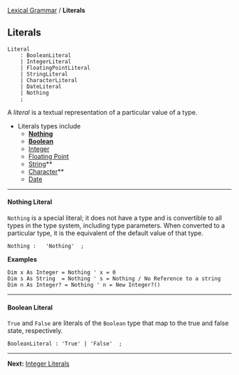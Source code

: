 [Lexical Grammar](Lexical-Grammar) / **Literals**
## Literals
```antlr
Literal
    : BooleanLiteral
    | IntegerLiteral
    | FloatingPointLiteral
    | StringLiteral
    | CharacterLiteral
    | DateLiteral
    | Nothing
    ;
```
A *literal* is a textual representation of a particular value of a type.
* Literals types include
  * **[Nothing](#Nothing-Literal)**
  * **[Boolean](#Boolean-Literal)**
  * [Integer](Literals-Integer#Integer-Literal)    
  * [Floating Point](Literals-FloatingPoint#Integer-Literal)
  * [String](Literals-String#String-Literal)**
  * [Character](Literals-String#Character-Literal)**
  * [Date](Literals-Date#Date-Literal)
---

#### Nothing Literal

`Nothing` is a special literal; it does not have a type and is convertible to all types in the type system, including type parameters. When converted to a particular type, it is the equivalent of the default value of that type.

```antlr
Nothing :   'Nothing'  ;
```
**Examples**
```vbnet
Dim x As Integer = Nothing ' x = 0
Dim s As String  = Nothing ' s = Nothing / No Reference to a string
Dim n As Integer? = Nothing ' n = New Integer?()
```

-------------------

#### Boolean Literal

`True` and `False` are literals of the `Boolean` type that map to the true and false state, respectively.

```antlr
BooleanLiteral : 'True' | 'False'  ;
```

----

**Next:** [Integer Literals](Literals-Integer)